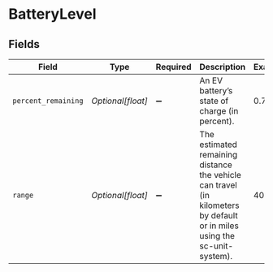 # BatteryLevel


## Fields

| Field                                                                                                                    | Type                                                                                                                     | Required                                                                                                                 | Description                                                                                                              | Example                                                                                                                  |
| ------------------------------------------------------------------------------------------------------------------------ | ------------------------------------------------------------------------------------------------------------------------ | ------------------------------------------------------------------------------------------------------------------------ | ------------------------------------------------------------------------------------------------------------------------ | ------------------------------------------------------------------------------------------------------------------------ |
| `percent_remaining`                                                                                                      | *Optional[float]*                                                                                                        | :heavy_minus_sign:                                                                                                       | An EV battery’s state of charge (in percent).                                                                            | 0.75                                                                                                                     |
| `range`                                                                                                                  | *Optional[float]*                                                                                                        | :heavy_minus_sign:                                                                                                       | The estimated remaining distance the vehicle can travel (in kilometers by default or in miles using the sc-unit-system). | 40.5                                                                                                                     |